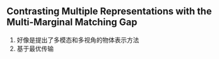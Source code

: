 ## Contrasting Multiple Representations with the Multi-Marginal Matching Gap
1. 好像是提出了多模态和多视角的物体表示方法
2. 基于最优传输